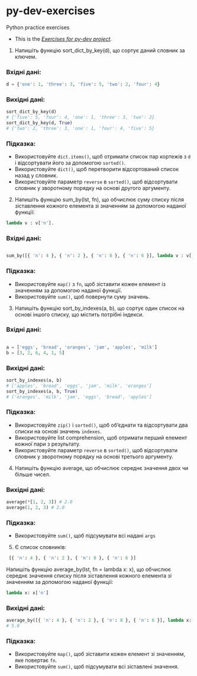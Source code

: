 # py-dev-exercises
Python practice exercises

- This is the *[Exercises for py-dev project](https://github.com/couchjanus/py-dev-exercises)*.

1. Напишіть функцію sort_dict_by_key(d), що сортує даний словник за ключем.

### Вхідні дані: 

```py
d = {'one': 1, 'three': 3, 'five': 5, 'two': 2, 'four': 4}
```

### Вихідні дані:

```py
sort_dict_by_key(d) 
# {'five': 5, 'four': 4, 'one': 1, 'three': 3, 'two': 2}
sort_dict_by_key(d, True)
# {'two': 2, 'three': 3, 'one': 1, 'four': 4, 'five': 5}
```

### Підказка:
- Використовуйте `dict.items()`, щоб отримати список пар кортежів з `d` і відсортувати його за допомогою `sorted()`.
- Використовуйте `dict()`, щоб перетворити відсортований список назад у словник.
- Використовуйте параметр `reverse` в `sorted()`, щоб відсортувати словник у зворотному порядку на основі другого аргументу.

2. Напишіть функцію sum_by(lst, fn), що обчислює суму списку після зіставлення кожного елемента зі значенням за допомогою наданої функції: 

```py
lambda v : v['n'].
```

### Вхідні дані: 

```py

sum_by([{ 'n': 4 }, { 'n': 2 }, { 'n': 8 }, { 'n': 6 }], lambda v : v['n']) # 20

```

### Підказка:
- Використовуйте `map()` з `fn`, щоб зіставити кожен елемент із значенням за допомогою наданої функції.
- Використовуйте `sum()`, щоб повернути суму значень.

3. Напишіть функцію sort_by_indexes(a, b), що сортує один список на основі іншого списку, що містить потрібні індекси.

### Вхідні дані: 

```py

a = ['eggs', 'bread', 'oranges', 'jam', 'apples', 'milk']
b = [3, 2, 6, 4, 1, 5]
```

### Вихідні дані:

```py
sort_by_indexes(a, b) 
# ['apples', 'bread', 'eggs', 'jam', 'milk', 'oranges']
sort_by_indexes(a, b, True)
# ['oranges', 'milk', 'jam', 'eggs', 'bread', 'apples']
```

### Підказка:
- Використовуйте `zip()` і `sorted()`, щоб об’єднати та відсортувати два списки на основі значень `indexes`.
- Використовуйте list comprehension, щоб отримати перший елемент кожної пари з результату.
- Використовуйте параметр `reverse` в `sorted()`, щоб відсортувати словник у зворотному порядку на основі третього аргументу.


4. Напишіть функцію average, що обчислює середнє значення двох чи більше чисел.

### Вихідні дані:

```py
average(*[1, 2, 3]) # 2.0
average(1, 2, 3) # 2.0
```

### Підказка:
- Використовуйте `sum()`, щоб підсумувати всі надані `args`


5. Є список словників:

```py
 [{ 'n': 4 }, { 'n': 2 }, { 'n': 8 }, { 'n': 6 }]
```

Напишіть функцію average_by(lst, fn = lambda x: x), що обчислює середнє значення списку після зіставлення кожного елемента зі значенням за допомогою наданої функції:

```py
lambda x: x['n']
```

### Вихідні дані:

```py
average_by([{ 'n': 4 }, { 'n': 2 }, { 'n': 8 }, { 'n': 6 }], lambda x: x['n'])
# 5.0
```

### Підказка:
- Використовуйте `map()`, щоб зіставити кожен елемент зі значенням, яке повертає `fn`.
- Використовуйте `sum()`, щоб підсумувати всі зіставлені значення.

